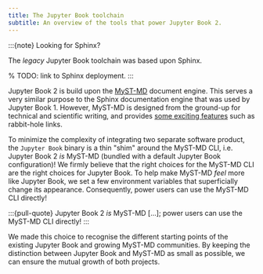 ```yaml
---
title: The Jupyter Book toolchain
subtitle: An overview of the tools that power Jupyter Book 2.
---
```


:::{note} Looking for Sphinx?

The _legacy_ Jupyter Book toolchain was based upon Sphinx.

% TODO: link to Sphinx deployment.
:::

Jupyter Book 2 is build upon the [MyST-MD](https://mystmd.org) document engine. This serves a very similar purpose to the Sphinx documentation engine that was used by Jupyter Book 1. However, MyST-MD is designed from the ground-up for technical and scientific writing, and provides [some exciting features](xref:guide/quickstart-myst-markdown#links-cross-references) such as rabbit-hole links.

To minimize the complexity of integrating two separate software product, the `Jupyter Book` binary is a thin "shim" around the MyST-MD CLI, i.e. Jupyter Book 2 _is_ MyST-MD (bundled with a default Jupyter Book configuration)! We firmly believe that the right choices for the MyST-MD CLI are the right choices for Jupyter Book. To help make MyST-MD _feel_ more like Jupyter Book, we set a few environment variables that superficially change its appearance. Consequently, power users can use the MyST-MD CLI directly!

:::{pull-quote}
Jupyter Book 2 _is_ MyST-MD [...]; power users can use the MyST-MD CLI directly!
:::

We made this choice to recognise the different starting points of the existing Jupyter Book and growing MyST-MD communities. By keeping the distinction between Jupyter Book and MyST-MD as small as possible, we can ensure the mutual growth of both projects.
